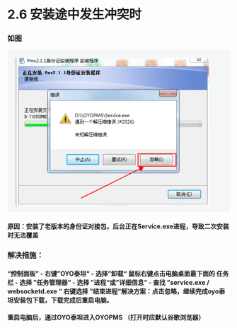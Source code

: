 # 2.6 安装途中发生冲突时

### 如图

![](../../../.gitbook/assets/image%20%28341%29.png)

#### 原因：安装了老版本的身份证对接包，后台正在Service.exe进程，导致二次安装时无法覆盖

### 解决措施：

#### “控制面板” - 右键”OYO泰坦“ - 选择”卸载“ 鼠标右键点击电脑桌面最下面的 任务栏 - 选择 ”任务管理器“ - 选择 ”进程“或”详细信息“ - 查找 ”service.exe / websocketd.exe “ 右键选择 ”结束进程“解决方案：点击忽略，继续完成oyo泰坦安装包下载，下载完成后重启电脑。

#### 重启电脑后，通过OYO泰坦进入OYOPMS （打开时应默认谷歌浏览器）



